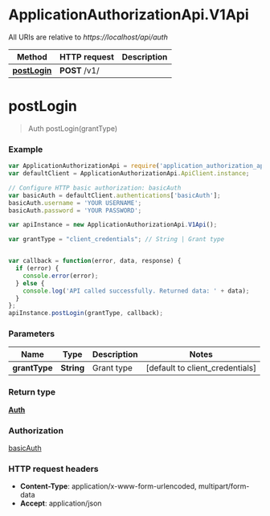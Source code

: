 # ApplicationAuthorizationApi.V1Api

All URIs are relative to *https://localhost/api/auth*

Method | HTTP request | Description
------------- | ------------- | -------------
[**postLogin**](V1Api.md#postLogin) | **POST** /v1/ | 


<a name="postLogin"></a>
# **postLogin**
> Auth postLogin(grantType)



### Example
```javascript
var ApplicationAuthorizationApi = require('application_authorization_api');
var defaultClient = ApplicationAuthorizationApi.ApiClient.instance;

// Configure HTTP basic authorization: basicAuth
var basicAuth = defaultClient.authentications['basicAuth'];
basicAuth.username = 'YOUR USERNAME';
basicAuth.password = 'YOUR PASSWORD';

var apiInstance = new ApplicationAuthorizationApi.V1Api();

var grantType = "client_credentials"; // String | Grant type


var callback = function(error, data, response) {
  if (error) {
    console.error(error);
  } else {
    console.log('API called successfully. Returned data: ' + data);
  }
};
apiInstance.postLogin(grantType, callback);
```

### Parameters

Name | Type | Description  | Notes
------------- | ------------- | ------------- | -------------
 **grantType** | **String**| Grant type | [default to client_credentials]

### Return type

[**Auth**](Auth.md)

### Authorization

[basicAuth](../README.md#basicAuth)

### HTTP request headers

 - **Content-Type**: application/x-www-form-urlencoded, multipart/form-data
 - **Accept**: application/json

